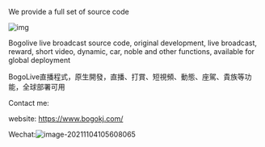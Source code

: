 

We provide a full set of source code



![img](http://imgurl.anbig.com/anbig/kv98fdcw_55gx83dzwnx86179081ca5930.png)

Bogolive live broadcast source code, original development, live broadcast, reward, short video, dynamic, car, noble and other functions, available for global deployment

BogoLive直播程式，原生開發，直播、打賞、短視頻、動態、座駕、貴族等功能，全球部署可用


Contact me:

website: https://www.bogokj.com/

Wechat:![image-20211104105608065](http://imgurl.anbig.com/anbig/image-20211104105608065.png)


